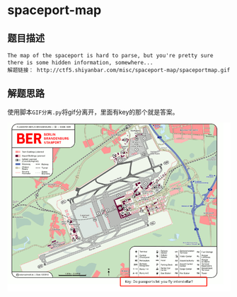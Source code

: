 # spaceport-map

## 题目描述
```
The map of the spaceport is hard to parse, but you're pretty sure there is some hidden information, somewhere...
解题链接： http://ctf5.shiyanbar.com/misc/spaceport-map/spaceportmap.gif
```

## 解题思路

使用脚本`GIF分离.py`将gif分离开，里面有key的那个就是答案。

![](images/ctf-2021-06-02-14-07-53.png)